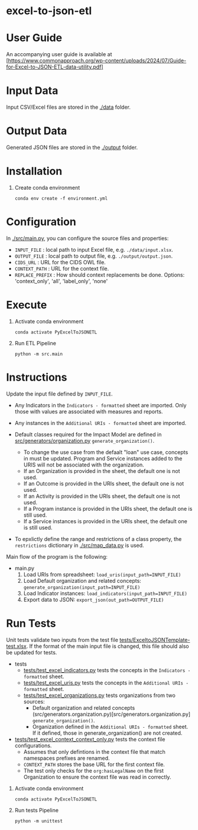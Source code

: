 # excel-to-json-etl

# User Guide
An accompanying user guide is available at [https://www.commonapproach.org/wp-content/uploads/2024/07/Guide-for-Excel-to-JSON-ETL-data-utility.pdf]

# Input Data
Input CSV/Excel files are stored in the [./data](data) folder.

# Output Data
Generated JSON files are stored in the [./output](output) folder.

# Installation
1. Create conda environment 
    ```shell
    conda env create -f environment.yml
    ```

# Configuration
In [./src/main.py](./src/main.py), you can configure the source files and properties:

- `INPUT_FILE` : local path to input Excel file, e.g. `./data/input.xlsx`.
- `OUTPUT_FILE` : local path to output file, e.g. `./output/output.json`.
- `CIDS_URL` : URL for the CIDS OWL file.
- `CONTEXT_PATH` : URL for the context file.
- `REPLACE_PREFIX` : How should context replacements be done. Options: 'context_only', 'all', 'label_only', 'none'

# Execute

1. Activate conda environment
    ```shell
    conda activate PyExcelToJSONETL
    ```

2. Run ETL Pipeline
    ```shell
    python -m src.main
    ```



# Instructions
Update the input file defined by ``INPUT_FILE``.
 - Any Indicators in the ``Indicators - formatted`` sheet are imported. Only those with values are associated with measures and reports.
 - Any instances in the ``Additional URIs - formatted`` sheet are imported. 
 - Default classes required for the Impact Model are defined in [src/generators/organization.py](src/generators/organization.py) ``generate_organization()``.
    - To change the use case from the defaalt "loan" use case, concepts in  must be updated. Program and Service instances added to the URIS will not be associated with the organization.
    - If an Organization is provided in the sheet, the default one is not used.
    - If an Outcome is provided in the URIs sheet, the default one is not used.
    - If an Activity is provided in the URIs sheet, the default one is not used.
    - If a Program instance is provided in the URIs sheet, the default one is still used.
    - If a Service instances is provided in the URIs sheet, the default one is still used.
 
 - To epxlictly define the range and restrictions of a class property, the `restrictions` dictionary in [./src/map_data.py](./src/map_data.py) is used.

 Main flow of the program is the following:
 - main.py
   1. Load URIs from spreadsheet: `load_uris(input_path=INPUT_FILE)`
   1. Load Default organization and related concepts: `generate_organization(input_path=INPUT_FILE)`
   1. Load Indicator instances:  `load_indicators(input_path=INPUT_FILE)`
   1. Export data to JSON: `export_json(out_path=OUTPUT_FILE)`


 
 
# Run Tests
Unit tests validate two inputs from the test file [tests/ExceltoJSONTemplate-test.xlsx](ExceltoJSONTemplate-test.xlsx). If the format of the main input file is changed, this file should also be updated for tests. 
 - tests 
   - [tests/test_excel_indicators.py](tests/test_excel_indicators.py) tests the concepts in the ``Indicators - formatted`` sheet.
   - [tests/test_excel_uris.py](tests/test_excel_uris.py) tests the concepts in the ``Additional URIs - formatted`` sheet.
   - [tests/test_excel_organizations.py](tests/test_excel_organizations.py) tests organizations from two sources:
     - Default organization and related concepts (src/generators.organization.py)[src/generators.organization.py] ``generate_organization()``.
     - Organization defined in the ``Additional URIs - formatted`` sheet. If it defined, those in generate_organization() are not created.
  - [tests/test_excel_context_context_only.py](tests/test_excel_context_context_only.py) tests the context file configurations. 
    - Assumes that only defintions in the context file that match namespaces prefixes are renamed. 
    - `CONTEXT_PATH` stores the base URL for the first context file.
    - The test only checks for the `org:hasLegalName` on the first Organization to ensure the context file was read in correctly.

1. Activate conda environment
    ```shell
    conda activate PyExcelToJSONETL
    ```
2. Run tests Pipeline
    ```shell
    python -m unittest
    ```
